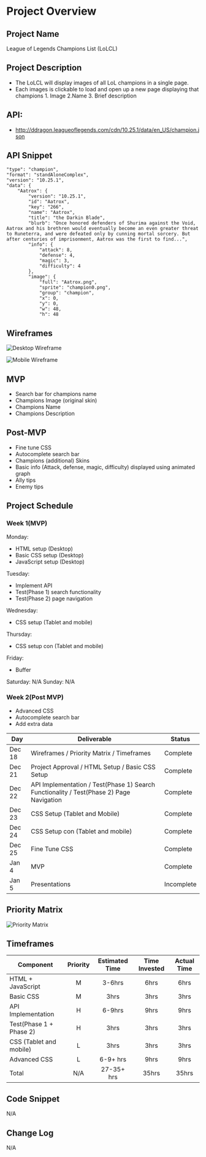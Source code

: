
# Project Overview

## Project Name
League of Legends Champions List (LoLCL)

## Project Description
- The LoLCL will display images of all LoL champions in a single page. 
- Each images is clickable to load and open up a new page displaying that champions 1. Image 2.Name 3. Brief description

## API:
- http://ddragon.leagueoflegends.com/cdn/10.25.1/data/en_US/champion.json

## API Snippet

    "type": "champion",
    "format": "standAloneComplex",
    "version": "10.25.1",
    "data": {
        "Aatrox": {
            "version": "10.25.1",
            "id": "Aatrox",
            "key": "266",
            "name": "Aatrox",
            "title": "the Darkin Blade",
            "blurb": "Once honored defenders of Shurima against the Void, Aatrox and his brethren would eventually become an even greater threat to Runeterra, and were defeated only by cunning mortal sorcery. But after centuries of imprisonment, Aatrox was the first to find...",
            "info": {
                "attack": 8,
                "defense": 4,
                "magic": 3,
                "difficulty": 4
            },
            "image": {
                "full": "Aatrox.png",
                "sprite": "champion0.png",
                "group": "champion",
                "x": 0,
                "y": 0,
                "w": 48,
                "h": 48
## Wireframes

![Desktop Wireframe](https://i.imgur.com/EgfkKBV.png)

![Mobile Wireframe](https://i.imgur.com/MTaC9Z8.png)

## MVP
- Search bar for champions name
- Champions Image (original skin)
- Champions Name
- Champions Description

## Post-MVP
- Fine tune CSS
- Autocomplete search bar
- Champions (additional) Skins 
- Basic info (Attack, defense, magic, difficulty) displayed using animated graph
- Ally tips
- Enemy tips

## Project Schedule

### Week 1(MVP)

Monday: 
- HTML setup (Desktop)
- Basic CSS setup (Desktop)
- JavaScript setup (Desktop)

Tuesday: 
- Implement API 
- Test(Phase 1) search functionality
- Test(Phase 2) page navigation

Wednesday:
- CSS setup (Tablet and mobile)

Thursday:
- CSS setup con (Tablet and mobile)

Friday:
- Buffer

Saturday: N/A
Sunday: N/A

### Week 2(Post MVP)
- Advanced CSS
- Autocomplete search bar
- Add extra data

|  Day | Deliverable | Status
|---|---| ---|
|Dec 18| Wireframes / Priority Matrix / Timeframes | Complete
|Dec 21| Project Approval / HTML Setup / Basic CSS Setup | Complete
|Dec 22| API Implementation / Test(Phase 1) Search Functionality / Test(Phase 2) Page Navigation | Complete
|Dec 23| CSS Setup (Tablet and Mobile) | Complete
|Dec 24| CSS Setup con (Tablet and mobile) | Complete
|Dec 25| Fine Tune CSS | Complete
|Jan 4| MVP | Complete
|Jan 5| Presentations | Incomplete

## Priority Matrix

![Priority Matrix](https://i.imgur.com/OfOKV3E.png)

## Timeframes

| Component | Priority | Estimated Time | Time Invested | Actual Time |
| --- | :---: |  :---: | :---: | :---: |
| HTML + JavaScript | M | 3-6hrs| 6hrs | 6hrs |
| Basic CSS | M | 3hrs| 3hrs | 3hrs |
| API Implementation | H | 6-9hrs| 9hrs | 9hrs |
| Test(Phase 1 + Phase 2) | H | 3hrs| 3hrs | 3hrs |
| CSS (Tablet and mobile) | L | 3hrs| 3hrs | 3hrs |
| Advanced CSS | L | 6-9+ hrs| 9hrs | 9hrs |
| Total | N/A | 27-35+ hrs| 35hrs | 35hrs |


## Code Snippet

N/A

## Change Log

N/A
